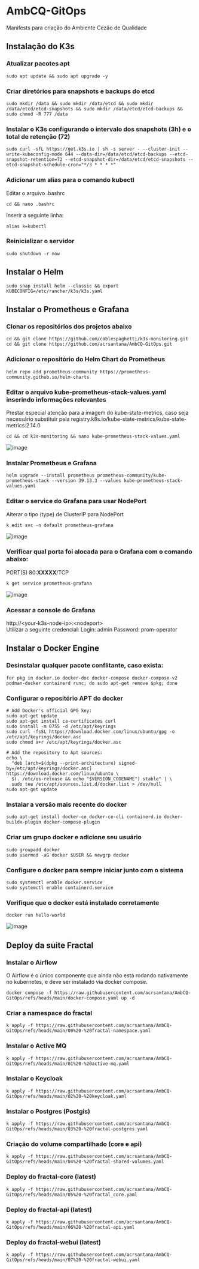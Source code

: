 # AmbCQ-GitOps
Manifests para criação do Ambiente Cezão de Qualidade

## Instalação do K3s
### Atualizar pacotes apt
```
sudo apt update && sudo apt upgrade -y
```
### Criar diretórios para snapshots e backups do etcd
```
sudo mkdir /data && sudo mkdir /data/etcd && sudo mkdir /data/etcd/etcd-snapshots && sudo mkdir /data/etcd/etcd-backups && sudo chmod -R 777 /data
```

### Instalar o K3s configurando o intervalo dos snapshots (3h) e o total de retenção (72)
```
sudo curl -sfL https://get.k3s.io | sh -s server - --cluster-init --write-kubeconfig-mode 644 --data-dir=/data/etcd/etcd-backups --etcd-snapshot-retention=72 --etcd-snapshot-dir=/data/etcd/etcd-snapshots --etcd-snapshot-schedule-cron="*/3 * * * *"
```

### Adicionar um alias para o comando kubectl
Editar o arquivo .bashrc
```
cd && nano .bashrc
```
Inserir a seguinte linha:
```
alias k=kubectl
```

### Reinicializar o servidor
```
sudo shutdown -r now
```

## Instalar o Helm
```
sudo snap install helm --classic && export KUBECONFIG=/etc/rancher/k3s/k3s.yaml
```

## Instalar o Prometheus e Grafana
### Clonar os repositórios dos projetos abaixo
```
cd && git clone https://github.com/cablespaghetti/k3s-monitoring.git
cd && git clone https://github.com/acrsantana/AmbCQ-GitOps.git
```

### Adicionar o repositório do Helm Chart do Prometheus
```
helm repo add prometheus-community https://prometheus-community.github.io/helm-charts
```

### Editar o arquivo kube-prometheus-stack-values.yaml inserindo informações relevantes
Prestar especial atenção para a imagem do kube-state-metrics, caso seja necessário substituir pela registry.k8s.io/kube-state-metrics/kube-state-metrics:2.14.0
```
cd && cd k3s-monitoring && nano kube-prometheus-stack-values.yaml
```
![image](https://github.com/user-attachments/assets/0b385c16-2e57-438f-8749-abc4341d7d6b)

### Instalar Prometheus e Grafana
```
helm upgrade --install prometheus prometheus-community/kube-prometheus-stack --version 39.13.3 --values kube-prometheus-stack-values.yaml
```

### Editar o service do Grafana para usar NodePort
Alterar o tipo (type) de ClusterIP para NodePort
```
k edit svc -n default prometheus-grafana
```
![image](https://github.com/user-attachments/assets/8ccc3b60-970d-40b9-bb3c-58094f707f6b)

### Verificar qual porta foi alocada para o Grafana com o comando abaixo:
PORT(S)
80:**XXXXX**/TCP
```
k get service prometheus-grafana
```
![image](https://github.com/user-attachments/assets/1335b592-8167-43f3-8064-c21636e0fca1)

### Acessar a console do Grafana
http://\<your-k3s-node-ip>:\<nodeport>  
Utilizar a seguinte credencial:
Login: admin
Password: prom-operator

## Instalar o Docker Engine
### Desinstalar qualquer pacote conflitante, caso exista:
```
for pkg in docker.io docker-doc docker-compose docker-compose-v2 podman-docker containerd runc; do sudo apt-get remove $pkg; done
```
### Configurar o repositório APT do docker
```
# Add Docker's official GPG key:
sudo apt-get update
sudo apt-get install ca-certificates curl
sudo install -m 0755 -d /etc/apt/keyrings
sudo curl -fsSL https://download.docker.com/linux/ubuntu/gpg -o /etc/apt/keyrings/docker.asc
sudo chmod a+r /etc/apt/keyrings/docker.asc

# Add the repository to Apt sources:
echo \
  "deb [arch=$(dpkg --print-architecture) signed-by=/etc/apt/keyrings/docker.asc] https://download.docker.com/linux/ubuntu \
  $(. /etc/os-release && echo "$VERSION_CODENAME") stable" | \
  sudo tee /etc/apt/sources.list.d/docker.list > /dev/null
sudo apt-get update
```
### Instalar a versão mais recente do docker
```
sudo apt-get install docker-ce docker-ce-cli containerd.io docker-buildx-plugin docker-compose-plugin
```
### Criar um grupo docker e adicione seu usuário
```
sudo groupadd docker
sudo usermod -aG docker $USER && newgrp docker
```
### Configure o docker para sempre iniciar junto com o sistema
```
sudo systemctl enable docker.service
sudo systemctl enable containerd.service
```
### Verifique que o docker está instalado corretamente
```
docker run hello-world
```
![image](https://github.com/user-attachments/assets/d2688461-2580-403b-af7c-cfa75b6be650)

## Deploy da suite Fractal
### Instalar o Airflow
O Airflow é o único componente que ainda não está rodando nativamente no kubernetes, e deve ser instalado via docker compose.
```
docker compose -f https://raw.githubusercontent.com/acrsantana/AmbCQ-GitOps/refs/heads/main/docker-compose.yaml up -d
```

### Criar a namespace do fractal
```
k apply -f https://raw.githubusercontent.com/acrsantana/AmbCQ-GitOps/refs/heads/main/00%20-%20fractal-namespace.yaml
```

### Instalar o Active MQ
```
k apply -f https://raw.githubusercontent.com/acrsantana/AmbCQ-GitOps/refs/heads/main/01%20-%20active-mq.yaml
```

### Instalar o Keycloak
```
k apply -f https://raw.githubusercontent.com/acrsantana/AmbCQ-GitOps/refs/heads/main/02%20-%20keycloak.yaml
```

### Instalar o Postgres (Postgis)
```
k apply -f https://raw.githubusercontent.com/acrsantana/AmbCQ-GitOps/refs/heads/main/03%20-%20fractal-postgres.yaml
```

### Criação do volume compartilhado (core e api)
```
k apply -f https://raw.githubusercontent.com/acrsantana/AmbCQ-GitOps/refs/heads/main/04%20-%20fractal-shared-volumes.yaml
```

### Deploy do fractal-core (latest)
```
k apply -f https://raw.githubusercontent.com/acrsantana/AmbCQ-GitOps/refs/heads/main/05%20-%20fractal_core.yaml
```

### Deploy do fractal-api (latest)
```
k apply -f https://raw.githubusercontent.com/acrsantana/AmbCQ-GitOps/refs/heads/main/06%20-%20fractal-api.yaml
```

### Deploy do fractal-webui (latest)
```
k apply -f https://raw.githubusercontent.com/acrsantana/AmbCQ-GitOps/refs/heads/main/07%20-%20fractal-webui.yaml
```
